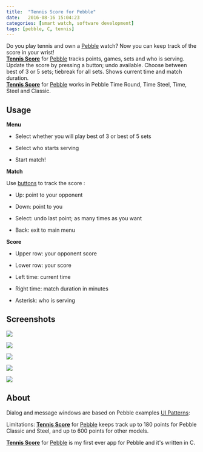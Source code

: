 ```yaml
---
title:  "Tennis Score for Pebble"
date:   2016-08-16 15:04:23
categories: [smart watch, software development]
tags: [pebble, C, tennis]
---
```

Do you play tennis and own a [Pebble][pebble] watch? Now you can keep track of the score in your wrist! <br>
[**Tennis Score**][pebbleapp] for [Pebble][pebble] tracks points, games, sets and who is serving. Update the score by pressing a button; undo available. Choose between best of 3 or 5 sets; tiebreak for all sets. Shows current time and match duration.
<br>[**Tennis Score**][pebbleapp] for [Pebble][pebble] works in Pebble Time Round, Time Steel, Time, Steel and Classic.

## Usage
**Menu**

- Select whether you will play best of 3 or best of 5 sets

- Select who starts serving

- Start match!

**Match**

Use [buttons](http://i.imgur.com/4i9NeDU.jpg) to track the score :

- Up: point to your opponent

- Down: point to you

- Select: undo last point; as many times as you want

- Back: exit to main menu

**Score**

- Upper row: your opponent score

- Lower row: your score

- Left time: current time

- Right time: match duration in minutes

- Asterisk: who is serving

## Screenshots

![](../../images/pebble-time-round-black-menu.png)

![](../../images/pebble-time-round-red-score.png)

![](../../images/pebble-time-red-menu.png)

![](../../images/pebble-time-black_score.png)

![](../../images/pebble-orange-score.png)

## About

Dialog and message windows are based on Pebble examples [UI Patterns](https://github.com/pebble-examples/ui-patterns):

Limitations: [**Tennis Score**][pebbleapp] for [Pebble][pebble] keeps track up to 180 points for Pebble Classic and Steel, and up to 600 points for other models.

[**Tennis Score**][pebbleapp] for [Pebble][pebble] is my first ever app for Pebble and it's written in C.

[pebbleapp]: https://apps.getpebble.com/applications/57b1c129bb85ed22da0004ce
[pebble]: https://www.pebble.com/